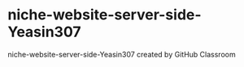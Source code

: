# niche-website-server-side-Yeasin307
niche-website-server-side-Yeasin307 created by GitHub Classroom

